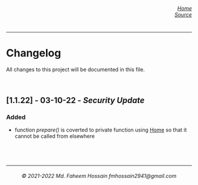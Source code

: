 <h6>
  <dl align="right">
    <dt><a href="https://github.com/Faheem41/bimbocrypt" rel="noreferrer">Home</a></dt>
    <dt><a href="https://github.com/Faheem41/bimbocrypt/blob/main/py/src/bimbocrypt.py" rel="noreferrer">Source</a></dt>
  </dl>
</h6>

#
----------------

# Changelog
All changes to this project will be documented in this file.
</br></br></br>

## [1.1.22] - 03-10-22 - *Security Update*
### Added
- function *prepare()* is coverted to private function using <a href="https://github.com/Faheem41/Private-Function-in-Python" rel="noreferrer">Home</a> so that it cannot be called from elsewhere
</br>


#
----------------
<h6 align="center">© 2021-2022 Md. Faheem Hossain fmhossain2941@gmail.com</h6>
